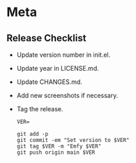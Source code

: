 Meta
====

Release Checklist
-----------------

- Update version number in init.el.
- Update year in LICENSE.md.
- Update CHANGES.md.
- Add new screenshots if necessary.
- Tag the release.

  ```
  VER=

  git add -p
  git commit -em "Set version to $VER"
  git tag $VER -m "Emfy $VER"
  git push origin main $VER
  ```
